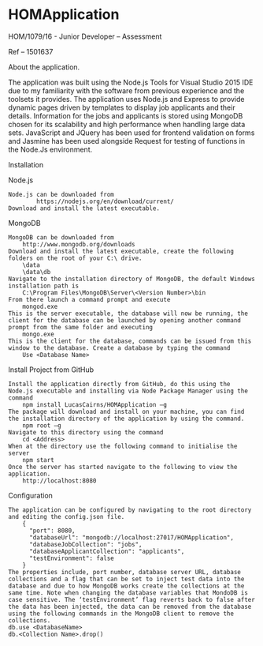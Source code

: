 ﻿# HOMApplication

HOM/1079/16 - Junior Developer – Assessment

Ref – 1501637

About the application.

The application was built using the Node.js Tools for Visual Studio 2015 IDE due to my familiarity with the software from previous experience and the toolsets it provides.
The application uses Node.js and Express to provide dynamic pages driven by templates to display job applicants and their details. Information for the jobs and applicants 
is stored using MongoDB chosen for its scalability and high performance when handling large data sets. JavaScript and JQuery has been used for frontend validation on forms 
and Jasmine has been used alongside Request for testing of functions in the Node.Js environment. 

Installation

Node.js

	Node.js can be downloaded from
	        https://nodejs.org/en/download/current/
	Download and install the latest executable.

MongoDB

	MongoDB can be downloaded from
		http://www.mongodb.org/downloads
	Download and install the latest executable, create the following folders on the root of your C:\ drive.
		\data
		\data\db
	Navigate to the installation directory of MongoDB, the default Windows installation path is
		C:\Program Files\MongoDB\Server\<Version Number>\bin
	From there launch a command prompt and execute 
		mongod.exe
	This is the server executable, the database will now be running, the client for the database can be launched by opening another command prompt from the same folder and executing
		mongo.exe
	This is the client for the database, commands can be issued from this window to the database. Create a database by typing the command
		Use <Database Name>

Install Project from GitHub

	Install the application directly from GitHub, do this using the Node.js executable and installing via Node Package Manager using the command
		npm install LucasCairns/HOMApplication –g
	The package will download and install on your machine, you can find the installation directory of the application by using the command.
		npm root –g
	Navigate to this directory using the command
		cd <Address>
	When at the directory use the following command to initialise the server
		npm start
	Once the server has started navigate to the following to view the application.
		http://localhost:8080

Configuration

	The application can be configured by navigating to the root directory and editing the config.json file.
		{
		  "port": 8080,
		  "databaseUrl": "mongodb://localhost:27017/HOMApplication",
		  "databaseJobCollection": "jobs",
		  "databaseApplicantCollection": "applicants",
		  "testEnvironment": false
		}
	The properties include, port number, database server URL, database collections and a flag that can be set to inject test data into the database and due to how MongoDB works create the collections at the same time. Note when changing the database variables that MondoDB is case sensitive. The ‘testEnvironment’ flag reverts back to false after the data has been injected, the data can be removed from the database using the following commands in the MongoDB client to remove the collections.
	db.use <DatabaseName>
	db.<Collection Name>.drop()

